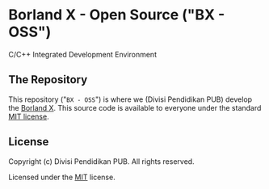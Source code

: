 # Borland X - Open Source ("BX - OSS")
C/C++ Integrated Development Environment

## The Repository

This repository ("`BX - OSS`") is where we (Divisi Pendidikan PUB) develop the [Borland X](https://portal.pubpasim.org/borland-x). This source code is available to everyone under the standard [MIT license](https://github.com/divdikpub/borland-x/blob/main/LICENSE.txt).

## License

Copyright (c) Divisi Pendidikan PUB. All rights reserved.

Licensed under the [MIT](LICENSE.txt) license.